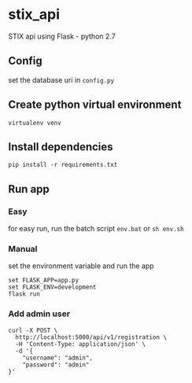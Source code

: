 # stix_api
STIX api using Flask - python 2.7

## Config
set the database uri in `config.py`

## Create python virtual environment
```
virtualenv venv
```

## Install dependencies
```
pip install -r requirements.txt
```

## Run app
### Easy
for easy run, run the batch script `env.bat` or `sh env.sh`

### Manual
set the environment variable and run the app
```
set FLASK_APP=app.py
set FLASK_ENV=development
flask run
```

### Add admin user
```
curl -X POST \
  http://localhost:5000/api/v1/registration \
  -H 'Content-Type: application/json' \
  -d '{
    "username": "admin",
    "password": "admin"
}'
```